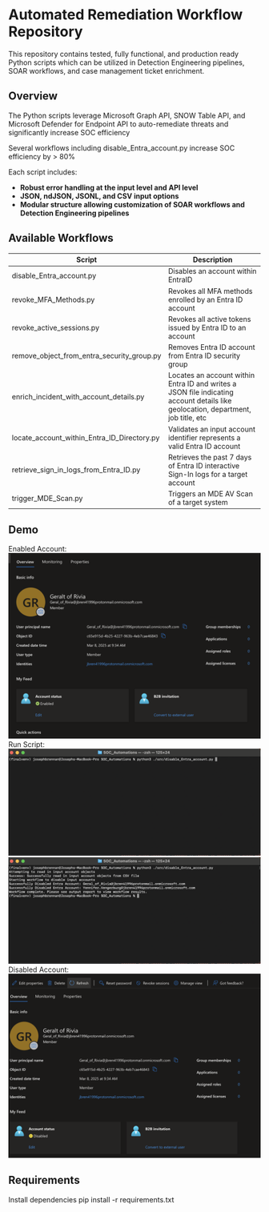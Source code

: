 # Automated Remediation Workflow Repository

This repository contains tested, fully functional, and production ready Python scripts which can be utilized in Detection Engineering pipelines, SOAR workflows, and case management ticket enrichment. 

## Overview

The Python scripts leverage Microsoft Graph API, SNOW Table API, and Microsoft Defender for Endpoint API to auto-remediate threats and significantly increase SOC efficiency

Several workflows including disable_Entra_account.py increase SOC efficiency by > 80%

Each script includes:
- **Robust error handling at the input level and API level**
- **JSON, ndJSON, JSONL, and CSV input options**
- **Modular structure allowing customization of SOAR workflows and Detection Engineering pipelines**      

## Available Workflows

| Script            | Description                                                        |
|------------------------------|--------------------------------------------------------------------|
| disable_Entra_account.py      | Disables an account within EntraID     |
| revoke_MFA_Methods.py       |   Revokes all MFA methods enrolled by an Entra ID account     |
| revoke_active_sessions.py   | Revokes all active tokens issued by Entra ID to an account            |
| remove_object_from_entra_security_group.py    | Removes Entra ID account from Entra ID security group                 |
| enrich_incident_with_account_details.py      | Locates an account within Entra ID and writes a JSON file indicating account details like geolocation, department, job title, etc   |
| locate_account_within_Entra_ID_Directory.py | Validates an input account identifier represents a valid Entra ID account | 
|retrieve_sign_in_logs_from_Entra_ID.py | Retrieves the past 7 days of Entra ID interactive Sign-In logs for a target account |
| trigger_MDE_Scan.py | Triggers an MDE AV Scan of a target system


## Demo
Enabled Account:
![Enabled Account](./assets/enabledAccount.png)
Run Script: 
![Preparing to execute the script](./assets/firstStageOfScriptExecution.png)
![Script output](./assets/SecondStageOfScriptExecution.png)
Disabled Account:
![Account Successfully Disabled](./assets/scriptOutput.png)

## Requirements
Install dependencies
pip install -r requirements.txt



